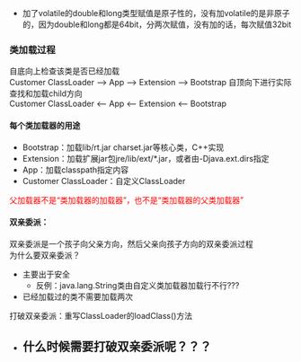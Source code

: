 - 加了volatile的double和long类型赋值是原子性的，没有加volatile的是非原子的，因为double和long都是64bit，分两次赋值，没有加的话，每次赋值32bit


### 类加载过程
自底向上检查该类是否已经加载<br/>
Customer ClassLoader --> App --> Extension --> Bootstrap 
自顶向下进行实际查找和加载child方向<br/>
Customer ClassLoader <-- App <-- Extension <-- Bootstrap

#### 每个类加载器的用途
- Bootstrap：加载lib/rt.jar  charset.jar等核心类，C++实现
- Extension：加载扩展jar包jre/lib/ext/*.jar，或者由-Djava.ext.dirs指定
- App：加载classpath指定内容
- Customer ClassLoader：自定义ClassLoader

<font color="red">父加载器不是“类加载器的加载器”，也不是“类加载器的父类加载器”</font>

#### 双亲委派：
双亲委派是一个孩子向父亲方向，然后父亲向孩子方向的双亲委派过程<br/>
为什么要双亲委派？<br/>
- 主要出于安全
    - 反例：java.lang.String类由自定义类加载器加载行不行???
- 已经加载过的类不需要加载两次

打破双亲委派：重写ClassLoader的loadClass()方法
- 什么时候需要打破双亲委派呢？？？
    - 
    
    
    





